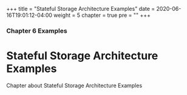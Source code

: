 +++
title = "Stateful Storage Architecture Examples"
date = 2020-06-16T19:01:12-04:00
weight = 5
chapter = true
pre = "<b></b>"
+++

### Chapter 6 Examples

# Stateful Storage Architecture Examples

Chapter about Stateful Storage Architecture Examples